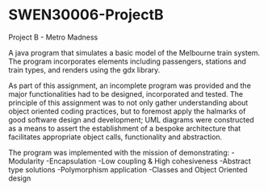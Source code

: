 # SWEN30006-ProjectB
Project B - Metro Madness

A java program that simulates a basic model of the Melbourne train system.
The program incorporates elements including passengers, stations and train types, and renders using the gdx library.

As part of this assignment, an incomplete program was provided and the major functionalities had to be designed, incorporated and tested. The principle of this assignment was to not only gather understanding about object oriented coding practices, but to foremost apply the halmarks of good software design and development; UML diagrams were constructed as a means to assert the establishment of a bespoke architecture that facilitates appropriate object calls, functionality and abstraction. 

The program was implemented with the mission of demonstrating:
-Modularity
-Encapsulation
-Low coupling & High cohesiveness
-Abstract type solutions
-Polymorphism application
-Classes and Object Oriented design
